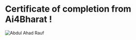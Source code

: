 # Certificate of completion from Ai4Bharat !
![Abdul Ahad Rauf](https://github.com/user-attachments/assets/38f31750-fdc4-4e41-b81c-9d5bb5d582b7)
